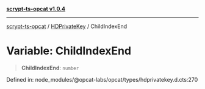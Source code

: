 [**scrypt-ts-opcat v1.0.4**](../../../README.md)

***

[scrypt-ts-opcat](../../../README.md) / [HDPrivateKey](../README.md) / ChildIndexEnd

# Variable: ChildIndexEnd

> **ChildIndexEnd**: `number`

Defined in: node\_modules/@opcat-labs/opcat/types/hdprivatekey.d.cts:270
